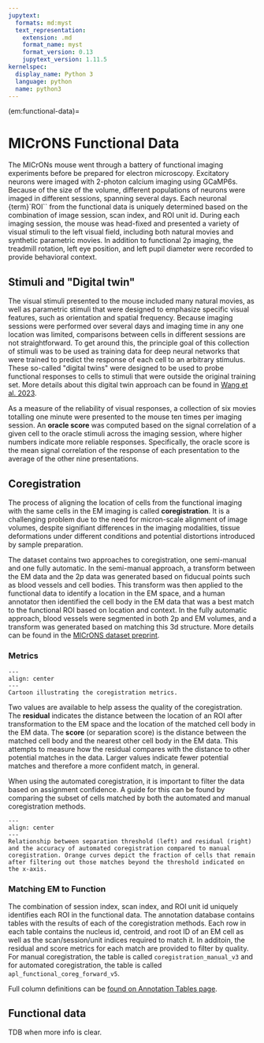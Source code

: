 ```yaml
---
jupytext:
  formats: md:myst
  text_representation:
    extension: .md
    format_name: myst
    format_version: 0.13
    jupytext_version: 1.11.5
kernelspec:
  display_name: Python 3
  language: python
  name: python3
---
```


(em:functional-data)=
# MICrONS Functional Data

The MICrONs mouse went through a battery of functional imaging experiments before be prepared for electron microscopy.
Excitatory neurons were imaged with 2-photon calcium imaging using GCaMP6s.
Because of the size of the volume, different populations of neurons were imaged in different sessions, spanning several days.
Each neuronal {term}`ROI`` from the functional data is uniquely determined based on the combination of image session, scan index, and ROI unit id.
During each imaging session, the mouse was head-fixed and presented a variety of visual stimuli to the left visual field, including both natural movies and synthetic parametric movies.
In addition to functional 2p imaging, the treadmill rotation, left eye position, and left pupil diameter were recorded to provide behavioral context.

## Stimuli and "Digital twin"

The visual stimuli presented to the mouse included many natural movies, as well as parametric stimuli that were designed to emphasize specific visual features, such as orientation and spatial frequency.
Because imaging sessions were performed over several days and imaging time in any one location was limited, comparisons between cells in different sessions are not straightforward.
To get around this, the principle goal of this collection of stimuli was to be used as training data for deep neural networks that were trained to predict the response of each cell to an arbitrary stimulus.
These so-called "digital twins" were designed to be used to probe functional responses to cells to stimuli that were outside the original training set.
More details about this digital twin approach can be found in [Wang et al. 2023](https://www.biorxiv.org/content/10.1101/2023.03.21.533548v2).

As a measure of the reliability of visual responses, a collection of six movies totalling one minute were presented to the mouse ten times per imaging session.
An **oracle score** was computed based on the signal correlation of a given cell to the oracle stimuli across the imaging session, where higher numbers indicate more reliable responses.
Specifically, the oracle score is the mean signal correlation of the response of each presentation to the average of the other nine presentations.


## Coregistration

The process of aligning the location of cells from the functional imaging with the same cells in the EM imaging is called **coregistration**.
It is a challenging problem due to the need for micron-scale alignment of image volumes, despite signifiant differences in the imaging modalities, tissue deformations under different conditions and potential distortions introduced by sample preparation.

The dataset contains two approaches to coregistration, one semi-manual and one fully automatic.
In the semi-manual approach, a transform between the EM data and the 2p data was generated based on fiducual points such as blood vessels and cell bodies.
This transform was then applied to the functional data to identify a location in the EM space, and a human annotator then identified the cell body in the EM data that was a best match to the functional ROI based on location and context.
In the fully automatic approach, blood vessels were segmented in both 2p and EM volumes, and a transform was generated based on matching this 3d structure.
More details can be found in the [MICrONS dataset preprint](https://www.biorxiv.org/content/10.1101/2021.07.28.454025v3).

### Metrics

```{figure} img/coreg-metrics.png
---
align: center
---
Cartoon illustrating the coregistration metrics.
```

Two values are available to help assess the quality of the coregistration.
The **residual** indicates the distance between the location of an ROI after transformation to the EM space and the location of the matched cell body in the EM data.
The **score** (or separation score) is the distance between the matched cell body and the nearest other cell body in the EM data.
This attempts to measure how the residual compares with the distance to other potential matches in the data.
Larger values indicate fewer potential matches and therefore a more confident match, in general.

When using the automated coregistration, it is important to filter the data based on assignment confidence.
A guide for this can be found by comparing the subset of cells matched by both the automated and manual coregistration methods.

```{figure} img/coreg-agreement.png
---
align: center
---
Relationship between separation threshold (left) and residual (right) and the accuracy of automated coregistration compared to manual coregistration. Orange curves depict the fraction of cells that remain after filtering out those matches beyond the threshold indicated on the x-axis.
```

### Matching EM to Function

The combination of session index, scan index, and ROI unit id uniquely identifies each ROI in the functional data.
The annotation database contains tables with the results of each of the coregistration methods.
Each row in each table contains the nucleus id, centroid, and root ID of an EM cell as well as the scan/session/unit indices required to match it.
In additoin, the residual and score metrics for each match are provided to filter by quality.
For manual coregistration, the table is called `coregistration_manual_v3` and for automated coregistration, the table is called `apl_functional_coreg_forward_v5`.

Full column definitions can be [found on Annotation Tables page](em:functional-coreg).

## Functional data

TDB when more info is clear.